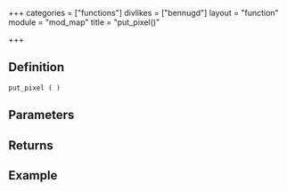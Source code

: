 +++
categories = ["functions"]
divlikes = ["bennugd"]
layout = "function"
module = "mod_map"
title = "put_pixel()"

+++

## Definition

    put_pixel ( )

## Parameters

## Returns

## Example
